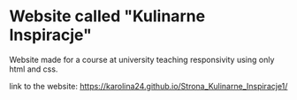 # Website called "Kulinarne Inspiracje"

Website made for a course at university teaching responsivity using only html and css.

link to the website: https://karolina24.github.io/Strona_Kulinarne_Inspiracje1/
